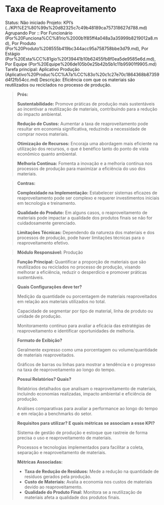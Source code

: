 # Taxa de Reaproveitamento

Status: Não iniciado
Projeto: KPI’s (../KPI%E2%80%99s%20d82325c7c49b48189ca757318627d788.md)
Agrupando Por :: Por Funcionário (Por%20Funciona%CC%81rio%2000b1f85ff4a048a3a35999b8219012a8.md), Por Produto (Por%20Produto%208555b419bc344acc95a758758bbe3d79.md), Por Estágio (Por%20Esta%CC%81gio%20f39441b10b62455fb8f0ea5de9585e6d.md), Por Equipe (Por%20Equipe%206de105b0e25b42b5b1c11b95901f9905.md)
Tarefa principal: Aplicativo Produção (Aplicativo%20Produc%CC%A7a%CC%83o%20c1c27e70c1864368b87359d4f2fb54cc.md)
Descrição: Eficiência com que os materiais são reutilizados ou reciclados no processo de produção.

> **Prós:**
> 
> 
> **Sustentabilidade:** Promove práticas de produção mais sustentáveis ao incentivar a reutilização de materiais, contribuindo para a redução do impacto ambiental.
> 
> **Redução de Custos:** Aumentar a taxa de reaproveitamento pode resultar em economia significativa, reduzindo a necessidade de comprar novos materiais.
> 
> **Otimização de Recursos:** Encoraja uma abordagem mais eficiente na utilização dos recursos, o que é benéfico tanto do ponto de vista econômico quanto ambiental.
> 
> **Melhoria Contínua:** Fomenta a inovação e a melhoria contínua nos processos de produção para maximizar a eficiência do uso dos materiais.
> 

> **Contras:**
> 
> 
> **Complexidade na Implementação:** Estabelecer sistemas eficazes de reaproveitamento pode ser complexo e requerer investimentos iniciais em tecnologia e treinamento.
> 
> **Qualidade do Produto:** Em alguns casos, o reaproveitamento de materiais pode impactar a qualidade dos produtos finais se não for cuidadosamente gerenciado.
> 
> **Limitações Técnicas:** Dependendo da natureza dos materiais e dos processos de produção, pode haver limitações técnicas para o reaproveitamento efetivo.
> 

> **Módulo Responsável:**
Produção
> 

> **Função Principal:**
Quantificar a proporção de materiais que são reutilizados ou reciclados no processo de produção, visando melhorar a eficiência, reduzir o desperdício e promover práticas sustentáveis.
> 

> **Quais Configurações deve ter?**
> 
> 
> Medição da quantidade ou porcentagem de materiais reaproveitados em relação aos materiais utilizados no total.
> 
> Capacidade de segmentar por tipo de material, linha de produto ou unidade de produção.
> 
> Monitoramento contínuo para avaliar a eficácia das estratégias de reaproveitamento e identificar oportunidades de melhoria.
> 

> **Formato de Exibição?**
> 
> 
> Geralmente expresso como uma porcentagem ou volume/quantidade de materiais reaproveitados.
> 
> Gráficos de barras ou linhas para mostrar a tendência e o progresso na taxa de reaproveitamento ao longo do tempo.
> 

> **Possuí Relatórios? Quais?**
> 
> 
> Relatórios detalhados que analisam o reaproveitamento de materiais, incluindo economias realizadas, impacto ambiental e eficiência de produção.
> 
> Análises comparativas para avaliar a performance ao longo do tempo e em relação a benchmarks do setor.
> 

> **Requisitos para utilizar? E quais métricas se associam a esse KPI?**
> 
> 
> Sistema de gestão de produção e estoque que rastreie de forma precisa o uso e reaproveitamento de materiais.
> 
> Processos e tecnologias implementados para facilitar a coleta, separação e reaproveitamento de materiais.
> 
> **Métricas Associadas:**
> 
> - **Taxa de Redução de Resíduos:** Mede a redução na quantidade de resíduos gerados pela produção.
> - **Custo de Materiais:** Avalia a economia nos custos de materiais devido ao reaproveitamento.
> - **Qualidade do Produto Final:** Monitora se a reutilização de materiais afeta a qualidade dos produtos finais.